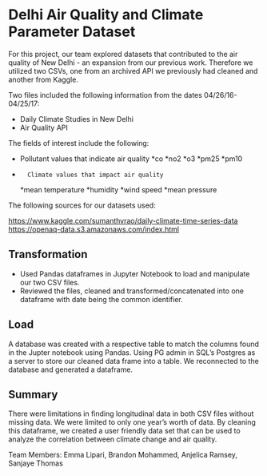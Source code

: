 # Delhi Air Quality and Climate Parameter Dataset

For this project, our team explored datasets that contributed to the air quality of New Delhi - an expansion from our previous work. Therefore we utilized two CSVs, one from an archived API we previously had cleaned and another from Kaggle. 

Two files included the following information from the dates 04/26/16-04/25/17:

*	Daily Climate Studies in New Delhi 
*	Air Quality API 

The fields of interest include the following:

*	Pollutant values that indicate air quality 
	*co
	*no2
	*o3
	*pm25
	*pm10

*       Climate values that impact air quality 
	*mean temperature
	*humidity
	*wind speed
	*mean pressure 

The following sources for our datasets used:

https://www.kaggle.com/sumanthvrao/daily-climate-time-series-data
https://openaq-data.s3.amazonaws.com/index.html

## Transformation 

* Used Pandas dataframes in Jupyter Notebook to load and manipulate our two CSV files.
* Reviewed the files, cleaned and transformed/concatenated into one dataframe with date being the common identifier. 

## Load
A database was created with a respective table to match the columns found in the Jupter notebook using Pandas. Using PG admin in SQL’s Postgres as a server to store our cleaned data frame into a table. We reconnected to the database and generated a dataframe. 


## Summary
There were limitations in finding longitudinal data in both CSV files without missing data. We were limited to only one year’s worth of data. By cleaning this dataframe, we created a user friendly data set that can be used to analyze the correlation between climate change and air quality. 

Team Members: Emma Lipari, Brandon Mohammed, Anjelica Ramsey, Sanjaye Thomas

